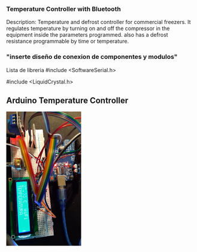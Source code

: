 ### Temperature Controller with Bluetooth

Description: Temperature and defrost controller for commercial freezers.
It regulates temperature by turning on and off the compressor in the equipment inside the parameters programmed. also has a defrost resistance programmable by time or temperature.
### "inserte diseño de conexion de componentes y modulos"

Lista de libreria
#include <SoftwareSerial.h>

#include <LiquidCrystal.h>

## Arduino Temperature Controller
<img src="https://raw.githubusercontent.com/davidciliberto1/Arduino-TempControllerBluetooth/main/images/tempController.jpeg" width="200"  style="text-align: right;"> 
